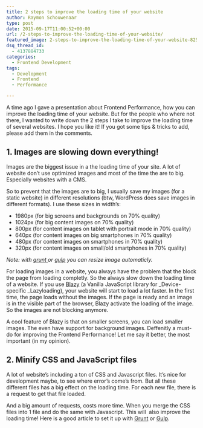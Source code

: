 ```yaml
---
title: 2 steps to improve the loading time of your website
author: Raymon Schouwenaar
type: post
date: 2015-09-17T11:00:52+00:00
url: /2-steps-to-improve-the-loading-time-of-your-website/
featured_image: 2-steps-to-improve-the-loading-time-of-your-website-825x510.jpg
dsq_thread_id:
  - 4137884733
categories:
  - Frontend Development
tags:
  - Development
  - Frontend
  - Performance

---
```

A time ago I gave a presentation about Frontend Performance, how you can improve the loading time of your website. But for the people who where not there, I wanted to write down the 2 steps I take to improve the loading time of several websites. I hope you like it! If you got some tips & tricks to add, please add them in the comments.

## 1. Images are slowing down everything!

Images are the biggest issue in a the loading time of your site. A lot of website don&#8217;t use optimized images and most of the time the are to big. Especially websites with a CMS.

So to prevent that the images are to big, I usually save my images (for a static website) in different resolutions (btw, WordPress does save images in different formats). I use these sizes in width&#8217;s:

  * 1980px (for big screens and backgrounds on 70% quality)
  * 1024px (for big content images on 70% quality)
  * 800px (for content images on tablet with portrait mode in 70% quality)
  * 640px (for content images on big smartphones in 70% quality)
  * 480px (for content images on smartphones in 70% quality)
  * 320px (for content images on small/old smartphones in 70% quality)

_Note: with <a href="https://www.npmjs.com/package/grunt-imagemagick" target="_blank" shape="rect">grunt </a>or <a href="https://www.npmjs.com/package/gulp-gm" target="_blank" shape="rect">gulp</a> you can resize image automaticly._

For loading images in a website, you always have the problem that the block the page from loading completly. So the always slow down the loading time of a website. If you use <a href="http://dinbror.dk/blog/blazy/" target="_blank" shape="rect">Blazy</a> (a Vanilla JavaScript library for _Device-specific _Lazyloading), your website will start to load a lot faster. In the first time, the page loads without the images. If the page is ready and an image is in the visible part of the browser, Blazy activate the loading of the image. So the images are not blocking anymore.

A cool feature of Blazy is that on smaller screens, you can load smaller images. The even have support for background images. Deffenitly a must-do for improving the Frontend Performance! Let me say it better, the most important (in my opinion).

## 2. Minify CSS and JavaScript files

A lot of website&#8217;s including a ton of CSS and Javascript files. It&#8217;s nice for development maybe, to see where error&#8217;s come&#8217;s from. But all these different files has a big effect on the loading time. For each new file, there is a request to get that file loaded.

And a big amount of requests, costs more time. When you merge the CSS files into 1 file and do the same with Javascript. This will  also improve the loading time! Here is a good article to set it up with <a href="http://mattwatson.codes/compile-scss-javascript-grunt/" target="_blank" shape="rect">Grunt</a> or <a href="https://scotch.io/tutorials/automate-your-tasks-easily-with-gulp-js" target="_blank" shape="rect">Gulp</a>.